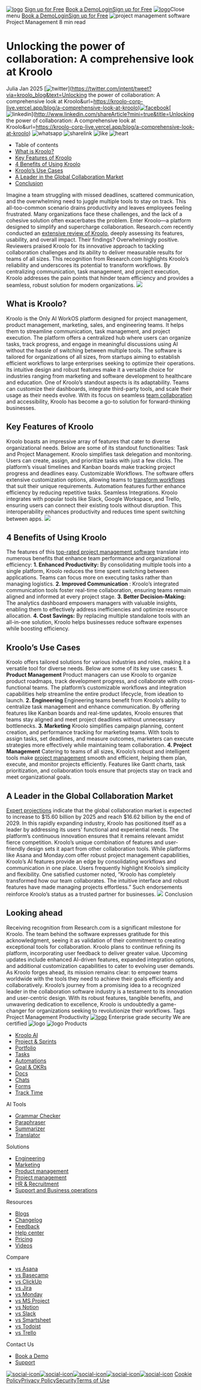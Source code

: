 [![logo](https://kroolo.com/_next/image?url=https%3A%2F%2Fkroolo-corp-live.vercel.app%2F_next%2Fstatic%2Fmedia%2Flogo.068deb1b.webp&w=3840&q=100)](https://kroolo.com/)
[Sign up for Free](https://app.kroolo.com/signin)
[Book a Demo](https://kroolo.com/book-demo)[Login](https://app.kroolo.com/signin)[Sign up for Free](https://app.kroolo.com/signup)
[![logo](https://kroolo.com/_next/image?url=https%3A%2F%2Fkroolo-corp-live.vercel.app%2F_next%2Fstatic%2Fmedia%2Flogo.068deb1b.webp&w=3840&q=100)](https://kroolo.com/)Close menu
[Book a Demo](https://kroolo.com/book-demo)[Login](https://app.kroolo.com/signin)[Sign up for Free](https://app.kroolo.com/signup)
![project management software](https://kroolo.com/_next/image?url=https%3A%2F%2Fd1x9j2lb4srxrw.cloudfront.net%2Fmedia%2Fhome%2Fpost%2Fimages%2Ffeature%2FUnlocking_the_power_of_collaboration.png&w=1920&q=75)
Project Management
8 min read
# Unlocking the power of collaboration: A comprehensive look at Kroolo
Julia
Jan 2025
[![twitter](https://kroolo-corp-live.vercel.app/_next/static/media/twiter.20ff8766.svg)](https://twitter.com/intent/tweet?via=kroolo_blog&text=Unlocking the power of collaboration: A comprehensive look at Kroolo&url=https://kroolo-corp-live.vercel.app/blog/a-comprehensive-look-at-kroolo)[![facebook](https://kroolo-corp-live.vercel.app/_next/static/media/facebook.f72a9de9.svg)](https://www.facebook.com/sharer/sharer.php?u=https://kroolo-corp-live.vercel.app/blog/a-comprehensive-look-at-kroolo)[![linkedin](https://kroolo-corp-live.vercel.app/_next/static/media/Social-icon.ed8b8bc0.svg)](http://www.linkedin.com/shareArticle?mini=true&title=Unlocking the power of collaboration: A comprehensive look at Kroolo&url=https://kroolo-corp-live.vercel.app/blog/a-comprehensive-look-at-kroolo)
![whatsapp](https://kroolo-corp-live.vercel.app/_next/static/media/whatsapp.80d1726f.svg)
![sharelink](https://kroolo-corp-live.vercel.app/_next/static/media/link-01.fbe029cd.svg)
![like](https://kroolo-corp-live.vercel.app/_next/static/media/heart-rounded.0441a402.svg)
![heart](https://kroolo-corp-live.vercel.app/_next/static/media/thumbs-up.3d56dccc.svg)
  * Table of contents
  * [What is Kroolo?](https://kroolo.com/blog/a-comprehensive-look-at-kroolo#contentid-1)
  * [Key Features of Kroolo](https://kroolo.com/blog/a-comprehensive-look-at-kroolo#contentid-2)
  * [4 Benefits of Using Kroolo](https://kroolo.com/blog/a-comprehensive-look-at-kroolo#contentid-3)
  * [Kroolo’s Use Cases](https://kroolo.com/blog/a-comprehensive-look-at-kroolo#contentid-4)
  * [A Leader in the Global Collaboration Market](https://kroolo.com/blog/a-comprehensive-look-at-kroolo#contentid-5)
  * [Conclusion](https://kroolo.com/blog/a-comprehensive-look-at-kroolo#conclusion)


Imagine a team struggling with missed deadlines, scattered communication, and the overwhelming need to juggle multiple tools to stay on track. This all-too-common scenario drains productivity and leaves employees feeling frustrated. Many organizations face these challenges, and the lack of a cohesive solution often exacerbates the problem. 
Enter Kroolo—a platform designed to simplify and supercharge collaboration. Research.com recently conducted an [extensive review of Kroolo](https://research.com/software/kroolo-review), deeply assessing its features, usability, and overall impact. 
Their findings? Overwhelmingly positive. Reviewers praised Kroolo for its innovative approach to tackling collaboration challenges and its ability to deliver measurable results for teams of all sizes. 
This recognition from Research.com highlights Kroolo’s reliability and underscores its potential to transform workflows. By centralizing communication, task management, and project execution, Kroolo addresses the pain points that hinder team efficiency and provides a seamless, robust solution for modern organizations.
![](https://lh7-rt.googleusercontent.com/docsz/AD_4nXcxAG6mOdo6IgP6n6m4O8vjAk-bl8PDqFnuEJIlhp_814GvvTMhZ6QYtS4O7lspgSEfPyZXbuqY6kN4lLnpRMX9lPNjU89yg2IZ1VjO_OjNugezMNnuPN5F8dN3AsjQuhcaygtvoA?key=8RxZuY-9C64cCEDu3QcrPCMy)
## What is Kroolo?
Kroolo is the Only AI WorkOS platform designed for project management, product management, marketing, sales, and engineering teams. It helps them to streamline communication, task management, and project execution. The platform offers a centralized hub where users can organize tasks, track progress, and engage in meaningful discussions using AI without the hassle of switching between multiple tools.
The software is tailored for organizations of all sizes, from startups aiming to establish efficient workflows to large enterprises seeking to optimize their operations. Its intuitive design and robust features make it a versatile choice for industries ranging from marketing and software development to healthcare and education.
One of Kroolo’s standout aspects is its adaptability. Teams can customize their dashboards, integrate third-party tools, and scale their usage as their needs evolve. With its focus on seamless [team collaboration](https://kroolo.com/blog/team-collaboration-in-the-remote-era-trends-and-tips) and accessibility, Kroolo has become a go-to solution for forward-thinking businesses.
## Key Features of Kroolo
Kroolo boasts an impressive array of features that cater to diverse organizational needs. Below are some of its standout functionalities:
Task and Project Management. Kroolo simplifies task delegation and monitoring. Users can create, assign, and prioritize tasks with just a few clicks. The platform’s visual timelines and Kanban boards make tracking project progress and deadlines easy.
Customizable Workflows. The software offers extensive customization options, allowing teams to [transform workflows](https://kroolo.com/blog/how-ai-based-project-management-software-transform-workflows) that suit their unique requirements. Automation features further enhance efficiency by reducing repetitive tasks.
Seamless Integrations. Kroolo integrates with popular tools like Slack, Google Workspace, and Trello, ensuring users can connect their existing tools without disruption. This interoperability enhances productivity and reduces time spent switching between apps.
![](https://lh7-rt.googleusercontent.com/docsz/AD_4nXcp2pG3Y226acJD06IoaZtY5k53scjkSxzfFK3yd6Tit17U9a7vupm8pwsyd2wDPpc9lgtYTHKhjpxMS8TVoX7iti5PHehqT-8sP0_AJn9IMoOVkqFsqbMBGP4CuvkjiFT_lfyw5g?key=8RxZuY-9C64cCEDu3QcrPCMy)
## 4 Benefits of Using Kroolo
The features of this [top-rated project management software](https://research.com/software/best-project-management-software) translate into numerous benefits that enhance team performance and organizational efficiency:
**1. Enhanced Productivity:** By consolidating multiple tools into a single platform, Kroolo reduces the time spent switching between applications. Teams can focus more on executing tasks rather than managing logistics.
**2. Improved Communication** : Kroolo’s integrated communication tools foster real-time collaboration, ensuring teams remain aligned and informed at every project stage.
**3. Better Decision-Making:** The analytics dashboard empowers managers with valuable insights, enabling them to effectively address inefficiencies and optimize resource allocation.
**4. Cost Savings:** By replacing multiple standalone tools with an all-in-one solution, Kroolo helps businesses reduce software expenses while boosting efficiency.
## Kroolo’s Use Cases
Kroolo offers tailored solutions for various industries and roles, making it a versatile tool for diverse needs. Below are some of its key use cases:
**1. Product Management**
Product managers can use Kroolo to organize product roadmaps, track development progress, and collaborate with cross-functional teams. The platform’s customizable workflows and integration capabilities help streamline the entire product lifecycle, from ideation to launch.
**2. Engineering**
Engineering teams benefit from Kroolo’s ability to centralize task management and enhance communication. By offering features like Kanban boards and real-time updates, Kroolo ensures that teams stay aligned and meet project deadlines without unnecessary bottlenecks.
**3. Marketing**
Kroolo simplifies campaign planning, content creation, and performance tracking for marketing teams. With tools to assign tasks, set deadlines, and measure outcomes, marketers can execute strategies more effectively while maintaining team collaboration.
**4. Project Management**
Catering to teams of all sizes, Kroolo’s robust and intelligent tools make [project management](https://kroolo.com/blog/project-management-process) smooth and efficient, helping them plan, execute, and monitor projects efficiently. Features like Gantt charts, task prioritization, and collaboration tools ensure that projects stay on track and meet organizational goals.
## A Leader in the Global Collaboration Market
[Expert projections](https://www.statista.com/outlook/tmo/software/productivity-software/collaboration-software/worldwide) indicate that the global collaboration market is expected to increase to $15.60 billion by 2025 and reach $16.62 billion by the end of 2029. 
In this rapidly expanding industry, Kroolo has positioned itself as a leader by addressing its users' functional and experiential needs. The platform’s continuous innovation ensures that it remains relevant amidst fierce competition.
Kroolo’s unique combination of features and user-friendly design sets it apart from other collaboration tools. While platforms like Asana and Monday.com offer robust project management capabilities, Kroolo’s AI features provide an edge by consolidating workflows and communication in one place.
Users frequently highlight Kroolo’s simplicity and flexibility. One satisfied customer noted, “Kroolo has completely transformed how our team collaborates. The intuitive interface and robust features have made managing projects effortless.” Such endorsements reinforce Kroolo’s status as a trusted partner for businesses.
![](https://lh7-rt.googleusercontent.com/docsz/AD_4nXddunrle6FlUFPhzMJiJqm9Js8ncxtT7pJwuDFGDpLtgp1-nkGQmRbHXFSCR08Fydhlrznm9bsZ3zB_PYfCw5yyRAju0KeufpSQcRXxUTEjsDbGHq9WMJePzY3F9c24r9jOY7I5Nw?key=8RxZuY-9C64cCEDu3QcrPCMy)
Conclusion
## Looking ahead
Receiving recognition from Research.com is a significant milestone for Kroolo. The team behind the software expresses gratitude for this acknowledgment, seeing it as validation of their commitment to creating exceptional tools for collaboration.
Kroolo plans to continue refining its platform, incorporating user feedback to deliver greater value. Upcoming updates include enhanced AI-driven features, expanded integration options, and additional customization capabilities to cater to evolving user demands.
As Kroolo forges ahead, its mission remains clear: to empower teams worldwide with the tools they need to achieve their goals efficiently and collaboratively.
Kroolo’s journey from a promising idea to a recognized leader in the collaboration software industry is a testament to its innovation and user-centric design. 
With its robust features, tangible benefits, and unwavering dedication to excellence, Kroolo is undoubtedly a game-changer for organizations seeking to revolutionize their workflows.
Tags
Project Management
Productivity
[![logo](https://kroolo.com/_next/image?url=https%3A%2F%2Fkroolo-corp-live.vercel.app%2F_next%2Fstatic%2Fmedia%2Flogo.068deb1b.webp&w=3840&q=100)](https://kroolo.com/)
Enterprise grade security
We are certified
![logo](https://kroolo.com/_next/image?url=https%3A%2F%2Fkroolo-corp-live.vercel.app%2F_next%2Fstatic%2Fmedia%2FAicpaLogo.2ce146a5.png&w=128&q=100)
![logo](https://kroolo.com/_next/image?url=https%3A%2F%2Fkroolo-corp-live.vercel.app%2F_next%2Fstatic%2Fmedia%2FISOlogo.7d3713bf.png&w=128&q=100)
Products
  * [Kroolo AI](https://kroolo.com/features/ai)
  * [Project & Sprints](https://kroolo.com/features/projects)
  * [Portfolio](https://kroolo.com/features/portfolio)
  * [Tasks](https://kroolo.com/features/tasks)
  * [Automations](https://kroolo.com/features/automations)
  * [Goal & OKRs](https://kroolo.com/features/goals)
  * [Docs](https://kroolo.com/features/docs)
  * [Chats](https://kroolo.com/features/chats)
  * [Forms](https://kroolo.com/features/forms)
  * [Track Time](https://kroolo.com/features/track-time)


AI Tools
  * [Grammar Checker](https://kroolo.com/ai-tools/grammar-checker)
  * [Paraphraser](https://kroolo.com/ai-tools/paraphraser)
  * [Summarizer](https://kroolo.com/ai-tools/summarizer)
  * [Translator](https://kroolo.com/ai-tools/translator)


Solutions
  * [Engineering](https://kroolo.com/solutions/engineering)
  * [Marketing](https://kroolo.com/solutions/marketing)
  * [Product management](https://kroolo.com/solutions/product-management)
  * [Project management](https://kroolo.com/solutions/project-management)
  * [HR & Recruitment](https://kroolo.com/solutions/hr-recruitment)
  * [Support and Business operations](https://kroolo.com/solutions/business-operations)


Resources
  * [Blogs](https://kroolo.com/blog)
  * [Changelog](https://kroolo.featurebase.app/changelog)
  * [Feedback](https://kroolo.featurebase.app)
  * [Help center](https://help.kroolo.com/)
  * [Pricing](https://kroolo.com/pricing)
  * [Videos](https://kroolo.com/videos)


Compare
  * [vs Asana](https://kroolo.com/compare/kroolo-vs-asana)
  * [vs Basecamp](https://kroolo.com/compare/kroolo-vs-basecamp)
  * [vs ClickUp](https://kroolo.com/compare/kroolo-vs-clickup)
  * [vs Jira](https://kroolo.com/compare/kroolo-vs-jira)
  * [vs Monday](https://kroolo.com/compare/kroolo-vs-monday)
  * [vs MS Project](https://kroolo.com/compare/kroolo-vs-microsoft-project)
  * [vs Notion](https://kroolo.com/compare/kroolo-vs-notion)
  * [vs Slack](https://kroolo.com/compare/kroolo-vs-slack)
  * [vs Smartsheet](https://kroolo.com/compare/kroolo-vs-smartsheet)
  * [vs Todoist](https://kroolo.com/compare/kroolo-vs-todoist)
  * [vs Trello](https://kroolo.com/compare/kroolo-vs-trello)


Contact Us
  * [Book a Demo](https://kroolo.com/book-demo)
  * [Support](https://kroolo.com/contact-support)


[![social-icon](https://kroolo-corp-live.vercel.app/_next/static/media/linkedin.649b6cf5.svg)](https://www.linkedin.com/company/getkroolo/)[![social-icon](https://kroolo-corp-live.vercel.app/_next/static/media/facebook.4b12489e.svg)](https://www.facebook.com/people/Kroolo/61553808299270/)[![social-icon](https://kroolo-corp-live.vercel.app/_next/static/media/instagram.a0617909.svg)](https://www.instagram.com/getkroolo)[![social-icon](https://kroolo-corp-live.vercel.app/_next/static/media/twitter.8613d45d.svg)](https://www.twitter.com/getkroolo)[![social-icon](https://kroolo-corp-live.vercel.app/_next/static/media/youtube.b846fe90.svg)](https://youtube.com/@getkroolo?si=z2hD5yQsZ7h6jhdw)
[Cookie Policy](https://kroolo.com/legal/cookie-policy)[Privacy Policy](https://kroolo.com/legal/privacy-policy)[Security](https://kroolo.com/legal/security)[Terms of Use](https://kroolo.com/legal/terms-of-use)
